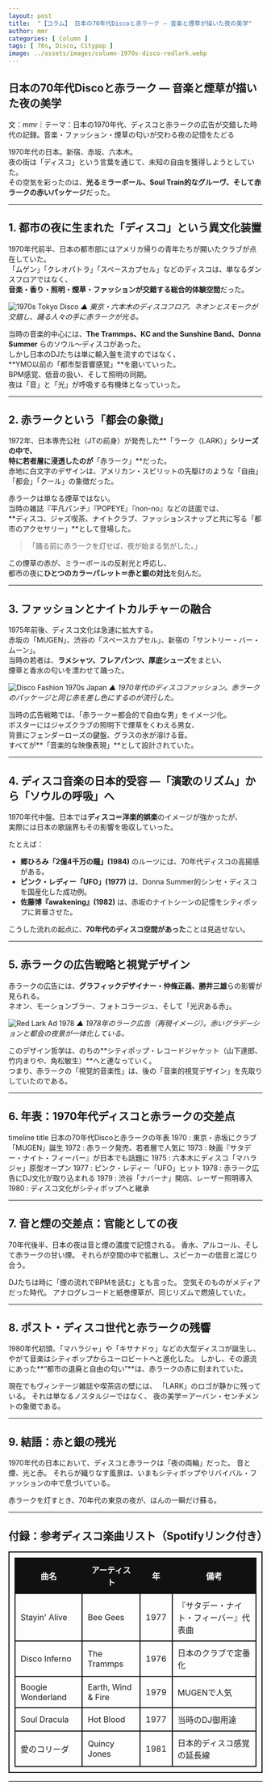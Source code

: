 ```yaml
---
layout: post
title:  "【コラム】 日本の70年代Discoと赤ラーク ― 音楽と煙草が描いた夜の美学"
author: mmr
categories: [ Column ]
tags: [ 70s, Disco, Citypop ]
image: ../assets/images/column-1970s-disco-redlark.webp
---
```


## 日本の70年代Discoと赤ラーク ― 音楽と煙草が描いた夜の美学


文：mmr｜テーマ：日本の1970年代、ディスコと赤ラークの広告が交錯した時代の記録。音楽・ファッション・煙草の匂いが交わる夜の記憶をたどる

1970年代の日本。新宿、赤坂、六本木。  
夜の街は「ディスコ」という言葉を通じて、未知の自由を獲得しようとしていた。  
その空気を彩ったのは、**光るミラーボール、Soul Train的なグルーヴ、そして赤ラークの赤いパッケージ**だった。

---

<style type="text/css">

table, td, th {
border: 2px #111 solid;
width: auto;
padding: 10px; 
}
th {
background-color: #111;
color: #fff;
}
</style>


## 1. 都市の夜に生まれた「ディスコ」という異文化装置

1970年代前半、日本の都市部にはアメリカ帰りの青年たちが開いたクラブが点在していた。  
「ムゲン」「クレオパトラ」「スペースカプセル」などのディスコは、単なるダンスフロアではなく、  
**音楽・香り・照明・煙草・ファッションが交錯する総合的体験空間**だった。

![1970s Tokyo Disco](https://upload.wikimedia.org/wikipedia/commons/e/e3/Tokyo_disco_1970s.jpg)
*▲ 東京・六本木のディスコフロア。ネオンとスモークが交錯し、踊る人々の手に赤ラークが光る。*

当時の音楽的中心には、**The Trammps、KC and the Sunshine Band、Donna Summer** らのソウル〜ディスコがあった。  
しかし日本のDJたちは単に輸入盤を流すのではなく、  
**YMO以前の「都市型音響感覚」**を磨いていった。  
BPM感覚、低音の扱い、そして照明の同期。  
夜は「音」と「光」が呼吸する有機体となっていった。

---

## 2. 赤ラークという「都会の象徴」

1972年、日本専売公社（JTの前身）が発売した**「ラーク（LARK）」**シリーズの中で、  
特に若者層に浸透したのが**「赤ラーク」**だった。  
赤地に白文字のデザインは、アメリカン・スピリットの先駆けのような「自由」「都会」「クール」の象徴だった。

赤ラークは単なる煙草ではない。  
当時の雑誌『平凡パンチ』『POPEYE』『non-no』などの誌面では、  
**ディスコ、ジャズ喫茶、ナイトクラブ、ファッションスナップと共に写る「都市のアクセサリー」**として登場した。

> 「踊る前に赤ラークを灯せば、夜が始まる気がした。」

この煙草の赤が、ミラーボールの反射光と呼応し、  
都市の夜に**ひとつのカラーパレット＝赤と銀の対比**を刻んだ。

---

## 3. ファッションとナイトカルチャーの融合

1975年前後、ディスコ文化は急速に拡大する。  
赤坂の「MUGEN」、渋谷の「スペースカプセル」、新宿の「サントリー・バー・ムーン」。  
当時の若者は、**ラメシャツ、フレアパンツ、厚底シューズ**をまとい、  
煙草と香水の匂いを漂わせて踊った。

![Disco Fashion 1970s Japan](https://upload.wikimedia.org/wikipedia/commons/b/b3/1970s_fashion_tokyo.jpg)
*▲ 1970年代のディスコファッション。赤ラークのパッケージと同じ赤を差し色にするのが流行した。*

当時の広告戦略では、「赤ラーク＝都会的で自由な男」をイメージ化。  
ポスターにはジャズクラブの照明下で煙草をくわえる男女、  
背景にフェンダーローズの鍵盤、グラスの氷が溶ける音。  
すべてが**「音楽的な映像表現」**として設計されていた。

---

## 4. ディスコ音楽の日本的受容 ―「演歌のリズム」から「ソウルの呼吸」へ

1970年代中盤、日本では**ディスコ＝洋楽的娯楽**のイメージが強かったが、  
実際には日本の歌謡界もその影響を吸収していった。

たとえば：
- **郷ひろみ「2億4千万の瞳」(1984)** のルーツには、70年代ディスコの高揚感がある。
- **ピンク・レディー「UFO」(1977)** は、Donna Summer的シンセ・ディスコを国産化した成功例。
- **佐藤博『awakening』(1982)** は、赤坂のナイトシーンの記憶をシティポップに昇華させた。

こうした流れの起点に、**70年代のディスコ空間があった**ことは見逃せない。

---

## 5. 赤ラークの広告戦略と視覚デザイン

赤ラークの広告には、**グラフィックデザイナー・仲條正義、勝井三雄**らの影響が見られる。  
ネオン、モーションブラー、フォトコラージュ、そして「光沢ある赤」。

![Red Lark Ad 1978](https://upload.wikimedia.org/wikipedia/commons/6/68/Lark_cigarette_ad_1978_japan.jpg)
*▲ 1978年のラーク広告（再現イメージ）。赤いグラデーションと都会の夜景が一体化している。*

このデザイン哲学は、のちの**シティポップ・レコードジャケット（山下達郎、竹内まりや、角松敏生）**へと連なっていく。  
つまり、赤ラークの「視覚的音楽性」は、後の「音楽的視覚デザイン」を先取りしていたのである。

---

## 6. 年表：1970年代ディスコと赤ラークの交差点

<div class="mermaid">

timeline
    title 日本の70年代Discoと赤ラークの年表
    1970 : 東京・赤坂にクラブ「MUGEN」誕生
    1972 : 赤ラーク発売、若者層で人気に
    1973 : 映画『サタデー・ナイト・フィーバー』が日本でも話題に
    1975 : 六本木にディスコ「マハラジャ」原型オープン
    1977 : ピンク・レディー「UFO」ヒット
    1978 : 赤ラーク広告にDJ文化が取り込まれる
    1979 : 渋谷「ナバーナ」開店、レーザー照明導入
    1980 : ディスコ文化がシティポップへと継承

</div>


---

## 7. 音と煙の交差点：官能としての夜

70年代後半、日本の夜は音と煙の濃度で記憶される。
香水、アルコール、そして赤ラークの甘い煙。
それらが空間の中で拡散し、スピーカーの低音と混じり合う。

DJたちは時に「煙の流れでBPMを読む」とも言った。
空気そのものがメディアだった時代。
アナログレコードと紙巻煙草が、同じリズムで燃焼していた。

---

## 8. ポスト・ディスコ世代と赤ラークの残響

1980年代初頭、「マハラジャ」や「キサナドゥ」などの大型ディスコが誕生し、
やがて音楽はシティポップからユーロビートへと進化した。
しかし、その源流にあった**“都市の退廃と自由の匂い”**は、赤ラークの赤に刻まれていた。

現在でもヴィンテージ雑誌や喫茶店の壁には、
「LARK」のロゴが静かに残っている。
それは単なるノスタルジーではなく、
夜の美学＝アーバン・センチメントの象徴である。

---

## 9. 結語：赤と銀の残光

1970年代の日本において、ディスコと赤ラークは「夜の両輪」だった。
音と煙、光と赤。
それらが織りなす風景は、いまもシティポップやリバイバル・ファッションの中で息づいている。

赤ラークを灯すとき、70年代の東京の夜が、ほんの一瞬だけ蘇る。

---

## 付録：参考ディスコ楽曲リスト（Spotifyリンク付き）


| 曲名                | アーティスト             | 年    | 備考                  |
| ----------------- | ------------------ | ---- | ------------------- |
| Stayin' Alive     | Bee Gees           | 1977 | 『サタデー・ナイト・フィーバー』代表曲 |
| Disco Inferno     | The Trammps        | 1976 | 日本のクラブで定番化          |
| Boogie Wonderland | Earth, Wind & Fire | 1979 | MUGENで人気            |
| Soul Dracula      | Hot Blood          | 1977 | 当時のDJ御用達            |
| 愛のコリーダ            | Quincy Jones       | 1981 | 日本的ディスコ感覚の延長線       |

---